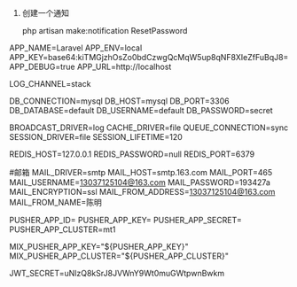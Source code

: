 1. 创建一个通知
    
    
    php artisan make:notification ResetPassword
    



APP_NAME=Laravel
APP_ENV=local
APP_KEY=base64:kiTMGjzhOsZo0bdCzwgQcMqW5up8qNF8XIeZfFuBqJ8=
APP_DEBUG=true
APP_URL=http://localhost

LOG_CHANNEL=stack

DB_CONNECTION=mysql
DB_HOST=mysql
DB_PORT=3306
DB_DATABASE=default
DB_USERNAME=default
DB_PASSWORD=secret

BROADCAST_DRIVER=log
CACHE_DRIVER=file
QUEUE_CONNECTION=sync
SESSION_DRIVER=file
SESSION_LIFETIME=120

REDIS_HOST=127.0.0.1
REDIS_PASSWORD=null
REDIS_PORT=6379


#邮箱
MAIL_DRIVER=smtp
MAIL_HOST=smtp.163.com
MAIL_PORT=465
MAIL_USERNAME=13037125104@163.com
MAIL_PASSWORD=193427a
MAIL_ENCRYPTION=ssl
MAIL_FROM_ADDRESS=13037125104@163.com
MAIL_FROM_NAME=陈明



PUSHER_APP_ID=
PUSHER_APP_KEY=
PUSHER_APP_SECRET=
PUSHER_APP_CLUSTER=mt1

MIX_PUSHER_APP_KEY="${PUSHER_APP_KEY}"
MIX_PUSHER_APP_CLUSTER="${PUSHER_APP_CLUSTER}"

JWT_SECRET=uNlzQ8kSrJ8JVWnY9Wt0muGWtpwnBwkm